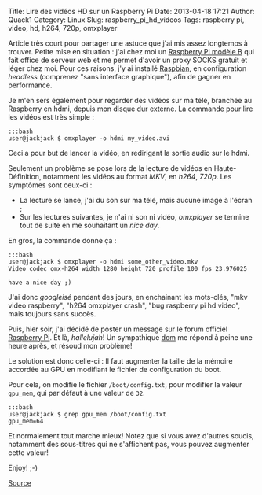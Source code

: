 Title: Lire des vidéos HD sur un Raspberry Pi
Date: 2013-04-18 17:21
Author: Quack1
Category: Linux
Slug: raspberry_pi_hd_videos
Tags: raspberry pi, video, hd, h264, 720p, omxplayer

Article très court pour partager une astuce que j'ai mis assez longtemps à trouver. Petite mise en situation : j'ai chez moi un [Raspberry Pi modèle B](http://www.kubii.fr/ "Kubii.fr : Acheter un Raspberry Pi") qui fait office de serveur web et me permet d'avoir un proxy SOCKS gratuit et léger chez moi. Pour ces raisons, j'y ai installé [Raspbian](http://www.raspbian.org/ "Site de Raspbian"), en configuration _headless_ (comprenez "sans interface graphique"), afin de gagner en performance.

Je m'en sers également pour regarder des vidéos sur ma télé, branchée au Raspberry en hdmi, depuis mon disque dur externe. La commande pour lire les vidéos est très simple :

	:::bash
	user@jackjack $ omxplayer -o hdmi my_video.avi

Ceci a pour but de lancer la vidéo, en redirigant la sortie audio sur le hdmi.

Seulement un problème se pose lors de la lecture de vidéos en Haute-Définition, notamment les vidéos au format *MKV*, en *h264*, *720p*. Les symptômes sont ceux-ci : 

- La lecture se lance, j'ai du son sur ma télé, mais aucune image à l'écran ;
- Sur les lectures suivantes, je n'ai ni son ni vidéo, _omxplayer_ se termine tout de suite en me souhaitant un _nice day_.

En gros, la commande donne ça : 

	:::bash
	user@jackjack $ omxplayer -o hdmi some_other_video.mkv
	Video codec omx-h264 width 1280 height 720 profile 100 fps 23.976025
		 
	have a nice day ;)


J'ai donc _googleisé_ pendant des jours, en enchainant les mots-clés, "mkv video raspberry", "h264 omxplayer crash", "bug raspberry pi hd video", mais toujours sans succès.

Puis, hier soir, j'ai décidé de poster un message sur le forum officiel [Raspberry Pi](http://www.raspberrypi.org/phpBB3/viewtopic.php?f=26&t=40898). Et là, *hallelujah*! Un sympathique [dom](http://www.raspberrypi.org/phpBB3/memberlist.php?mode=viewprofile&u=754) me répond à peine une heure après, et résoud mon problème!

Le solution est donc celle-ci : Il faut augmenter la taille de la mémoire accordée au GPU en modifiant le fichier de configuration du boot.

Pour cela, on modifie le fichier `/boot/config.txt`, pour modifier la valeur `gpu_mem`, qui par défaut à une valeur de `32`.

	:::bash
	user@jackjack $ grep gpu_mem /boot/config.txt 
	gpu_mem=64

Et normalement tout marche mieux! Notez que si vous avez d'autres soucis, notamment des sous-titres qui ne s'affichent pas, vous pouvez augmenter cette valeur!

Enjoy! ;-)

[Source](http://www.raspberrypi.org/phpBB3/viewtopic.php?f=26&t=40898)
